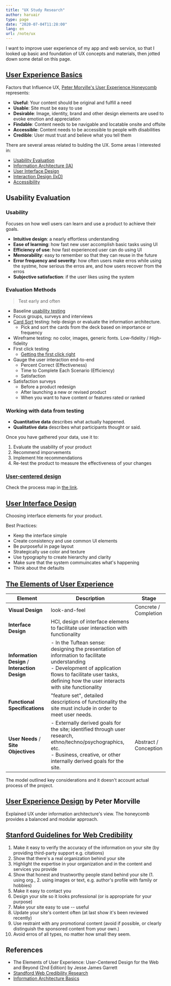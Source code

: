 ```yaml
---
title: "UX Study Research"
author: haruair
type: page
date: "2020-07-04T11:28:00"
lang: en
url: /note/ux
---
```


I want to improve user experience of my app and web service, so that I looked up basic and foundation of UX concepts and materials, then jotted down some detail on this page.

## [User Experience Basics](https://www.usability.gov/what-and-why/user-experience.html)

Factors that Influence UX, [Peter Morville's User Experience Honeycomb](http://semanticstudios.com/user_experience_design/) represents:

- **Useful**: Your content should be original and fulfill a need
- **Usable**: Site must be easy to use
- **Desirable**: Image, identity, brand and other design elements are used to evoke emotion and appreciation 
- **Findable**: Content needs to be navigable and locatable onsite and offsite
- **Accessible**: Content needs to be accessible to people with disabilities
- **Credible**: User must trust and believe what you tell them

There are several areas related to bulding the UX. Some areas I interested in:

- [Usability Evaluation](https://www.usability.gov/what-and-why/usability-evaluation.html)
- [Information Architecture (IA)](https://www.usability.gov/what-and-why/information-architecture.html)
- [User Interface Design](https://www.usability.gov/what-and-why/user-interface-design.html)
- [Interaction Design (IxD)](https://www.usability.gov/what-and-why/interaction-design.html)
- [Accessibility](https://www.usability.gov/what-and-why/accessibility.html)

## Usability Evaluation

### Usability

Focuses on how well users can learn and use a product to achieve their goals.

- **Intuitive design**: a nearly effortless understanding
- **Ease of learning**: how fast new user accomplish basic tasks using UI
- **Efficiency of use**: how fast experienced user can do using UI
- **Memorability**: easy to remember so that they can reuse in the future
- **Error frequency and severity**: how often users make erros while using the systme, how serious the erros are, and how users recover from the erros
- **Subjective satisfaction**: if the user likes using the system

### Evaluation Methods

> Test early and often

- Baseline [usability testing](https://www.usability.gov/how-to-and-tools/methods/usability-testing.html)
- Focus groups, surveys and interviews
- [Card Sort](https://www.usability.gov/how-to-and-tools/methods/card-sorting.html) testing: help design or evaluate the information architecture.
  - Pick and sort the cards from the deck based on importance or frequency
- Wireframe testing: no color, images, generic fonts. Low-fidelity / High-fidelity
- First click testing
  - [Getting the first click right](https://measuringu.com/first-click/)
- Gauge the user interaction end-to-end
  - Percent Correct (Effectiveness)
  - Time to Complete Each Scenario (Efficiency)
  - Satisfaction
- Satisfaction surveys
  - Before a product redesign
  - After launching a new or revised product
  - When you want to have content or features rated or ranked

### Working with data from testing

- **Quantitative data** describes what actually happened.
- **Qualitative data** describes what participants thought or said.

Once you have gathered your data, use it to:

1. Evaluate the usability of your product
1. Recommend imporvements
1. Implement hte recommendations
1. Re-test the product to measure the effectiveness of your changes

### [User-centered design](https://www.usability.gov/how-to-and-tools/resources/ucd-map.html)

Check the process map in [the link](https://www.usability.gov/how-to-and-tools/resources/ucd-map.html).

## [User Interface Design](https://www.usability.gov/what-and-why/user-interface-design.html)

Choosing interface elements for your product.

Best Practices:

- Keep the interface simple
- Create consistency and use common UI elements
- Be purposeful in page layout
- Strategically use color and texture
- Use typography to create hierarchy and clarity
- Make sure that the system commuincates what's happening
- Think about the defaults

## [The Elements of User Experience](http://uxdesign.com/assets/Elements-of-User-Experience.pdf)

| Element | Description | Stage |
|-|-|-|
| **Visual Design** | look-and-feel | Concrete / Completion |
| **Interface Design** | HCI, design of interface elemens to facilitate user interaction with functionality |
| **Information Design** / **Interaction Design**| - In the Tuftean sense: designing the presentation of information to facilitate understanding <br>- Development of application flows to facilitate user tasks, defining how the user interacts with site functionality |
| **Functional Specifications**| "feature set", detailed descriptions of functionality the site must include in order to meet user needs. |
| **User Needs** / **Site Objectives**| - Externally derived goals for the site; identified through user research, ethno/techno/psychographics, etc. <br>- Business, creative, or other internally derived goals for the site. | Abstract / Conception |

The model outlined key considerations and it doesn't account actual process of the project.

## [User Experience Design](http://semanticstudios.com/user_experience_design/) by Peter Morville

Explained UX under information architecture's view. The honeycomb provides a balanced and modular approach.

## [Stanford Guidelines for Web Credibility](http://credibility.stanford.edu/guidelines/index.html)

1. Make it easy to verify the accuracy of the information on your site (by providing third-party support e.g. citations)
2. Show that there's a real organization behind your site
3. Highlight the expertise in your organization and in the content and services you provide
4. Show that honest and trustworthy people stand behind your site (1. using org., 2. using images or text, e.g. author's profile with family or hobbies)
5. Make it easy to contact you
6. Design your site so it looks professional (or is appropriate for your purpose)
7. Make your site easy to use -- useful
8. Update your site's content often (at last show it's been reviewed recently)
9. Use restraint with any promotional content (avoid if possible, or clearly distinguish the sponsored content from your own.)
10. Avoid erros of all types, no matter how small they seem.

## References

-  The Elements of User Experience: User-Centered Design for the Web and Beyond (2nd Edition) by Jesse James Garrett
- [Standford Web Credibility Research](http://credibility.stanford.edu/)
- [Information Architecture Basics](https://www.usability.gov/what-and-why/information-architecture.html)


